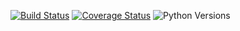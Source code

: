 [![Build Status](https://travis-ci.org/unified-font-object/ufo-example-implementations.svg)](https://travis-ci.org/unified-font-object/ufo-example-implementations)
[![Coverage Status](https://coveralls.io/repos/unified-font-object/ufo-example-implementations/badge.svg?branch=master&service=github)](https://coveralls.io/github/unified-font-object/ufo-example-implementations?branch=master)
![Python Versions](https://img.shields.io/badge/python-2.7%2C%203.4-blue.svg)
